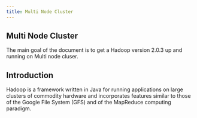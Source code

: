 ```yaml
---
title: Multi Node Cluster
---
```


Multi Node Cluster
------------------

The main goal of the document is to get a Hadoop version 2.0.3 up and running on Multi node cluser.

Introduction
------------

Hadoop is a framework written in Java for running applications on large clusters of commodity hardware and incorporates features similar to those of the Google File System (GFS) and of the MapReduce computing paradigm.